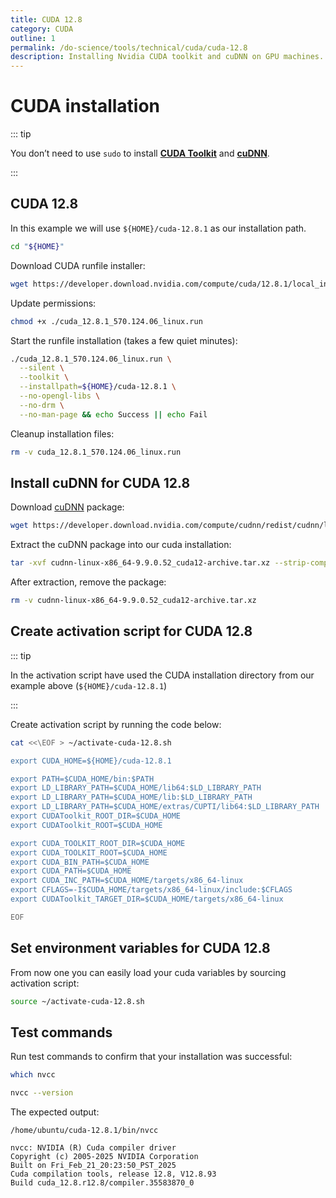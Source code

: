 ```yaml
---
title: CUDA 12.8
category: CUDA
outline: 1
permalink: /do-science/tools/technical/cuda/cuda-12.8
description: Installing Nvidia CUDA toolkit and cuDNN on GPU machines.
---
```


# CUDA installation

::: tip

You don’t need to use `sudo` to install **[CUDA Toolkit](https://docs.nvidia.com/cuda/doc/index.html)** and **[cuDNN](https://docs.nvidia.com/cudnn/index.html)**.

:::

## CUDA 12.8

In this example we will use `${HOME}/cuda-12.8.1` as our installation path.

```bash
cd "${HOME}"
```

Download CUDA runfile installer:

```bash
wget https://developer.download.nvidia.com/compute/cuda/12.8.1/local_installers/cuda_12.8.1_570.124.06_linux.run
```

Update permissions:

```bash
chmod +x ./cuda_12.8.1_570.124.06_linux.run
```

Start the runfile installation (takes a few quiet minutes):

```bash
./cuda_12.8.1_570.124.06_linux.run \
  --silent \
  --toolkit \
  --installpath=${HOME}/cuda-12.8.1 \
  --no-opengl-libs \
  --no-drm \
  --no-man-page && echo Success || echo Fail
```

Cleanup installation files:

```bash
rm -v cuda_12.8.1_570.124.06_linux.run
```

## Install cuDNN for CUDA 12.8

Download [cuDNN](https://docs.nvidia.com/cudnn/index.html) package:

<!-- https://developer.download.nvidia.com/compute/cudnn/redist/cudnn/linux-x86_64/ -->

```bash
wget https://developer.download.nvidia.com/compute/cudnn/redist/cudnn/linux-x86_64/cudnn-linux-x86_64-9.9.0.52_cuda12-archive.tar.xz
```

Extract the cuDNN package into our cuda installation:

```bash
tar -xvf cudnn-linux-x86_64-9.9.0.52_cuda12-archive.tar.xz --strip-components=1 -C ${HOME}/cuda-12.8.1 && echo Success || echo Fail
```

After extraction, remove the package:

```bash
rm -v cudnn-linux-x86_64-9.9.0.52_cuda12-archive.tar.xz
```

## Create activation script for CUDA 12.8

::: tip

In the activation script have used the CUDA installation directory from our example above (`${HOME}/cuda-12.8.1`)

:::

Create activation script by running the code below:

```bash
cat <<\EOF > ~/activate-cuda-12.8.sh

export CUDA_HOME=${HOME}/cuda-12.8.1

export PATH=$CUDA_HOME/bin:$PATH
export LD_LIBRARY_PATH=$CUDA_HOME/lib64:$LD_LIBRARY_PATH
export LD_LIBRARY_PATH=$CUDA_HOME/lib:$LD_LIBRARY_PATH
export LD_LIBRARY_PATH=$CUDA_HOME/extras/CUPTI/lib64:$LD_LIBRARY_PATH
export CUDAToolkit_ROOT_DIR=$CUDA_HOME
export CUDAToolkit_ROOT=$CUDA_HOME

export CUDA_TOOLKIT_ROOT_DIR=$CUDA_HOME
export CUDA_TOOLKIT_ROOT=$CUDA_HOME
export CUDA_BIN_PATH=$CUDA_HOME
export CUDA_PATH=$CUDA_HOME
export CUDA_INC_PATH=$CUDA_HOME/targets/x86_64-linux
export CFLAGS=-I$CUDA_HOME/targets/x86_64-linux/include:$CFLAGS
export CUDAToolkit_TARGET_DIR=$CUDA_HOME/targets/x86_64-linux

EOF

```

## Set environment variables for CUDA 12.8

From now one you can easily load your cuda variables by sourcing activation script:

```bash
source ~/activate-cuda-12.8.sh
```

## Test commands

Run test commands to confirm that your installation was successful:

```bash
which nvcc

nvcc --version
```

The expected output:
```
/home/ubuntu/cuda-12.8.1/bin/nvcc

nvcc: NVIDIA (R) Cuda compiler driver
Copyright (c) 2005-2025 NVIDIA Corporation
Built on Fri_Feb_21_20:23:50_PST_2025
Cuda compilation tools, release 12.8, V12.8.93
Build cuda_12.8.r12.8/compiler.35583870_0
```
